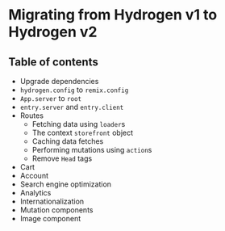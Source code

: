 # Migrating from Hydrogen v1 to Hydrogen v2

## Table of contents

- Upgrade dependencies
- `hydrogen.config` to `remix.config`
- `App.server` to `root`
- `entry.server` and `entry.client`
- Routes
  - Fetching data using `loader`s
  - The context `storefront` object
  - Caching data fetches
  - Performing mutations using `action`s
  - Remove `Head` tags
- Cart
- Account
- Search engine optimization
- Analytics
- Internationalization
- Mutation components
- Image component